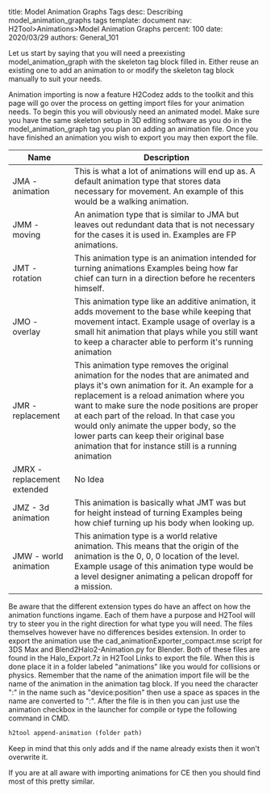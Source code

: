 title:      Model Animation Graphs Tags
desc:       Describing model_animation_graphs tags
template:   document
nav:        H2Tool>Animations>Model Animation Graphs
percent:    100
date:       2020/03/29
authors:    General_101

Let us start by saying that you will need a preexisting model_animation_graph with the skeleton tag block filled in. Either reuse an existing one to add an animation to or modify the skeleton tag block manually to suit your needs.

Animation importing is now a feature H2Codez adds to the toolkit and this page will go over the process on getting import files for your animation needs. To begin this you will obviously need an animated model. Make sure you have 
the same skeleton setup in 3D editing software as you do in the model_animation_graph tag you plan on adding an animation file. Once you have finished an animation you wish to export you may then export the file.

| Name                        | Description                                                                                                                                                                                                                                                                                                                                                                                                                   |
| --------------------------- | ----------------------------------------------------------------------------------------------------------------------------------------------------------------------------------------------------------------------------------------------------------------------------------------------------------------------------------------------------------------------------------------------------------------------------- |
| JMA  - animation            | This is what a lot of animations will end up as. A default animation type that stores data necessary for movement. An example of this would be a walking animation. |
| JMM  - moving               | An animation type that is similar to JMA but leaves out redundant data that is not necessary for the cases it is used in. Examples are FP animations. |
| JMT  - rotation             | This animation type is an animation intended for turning animations Examples being how far chief can turn in a direction before he recenters himself. |
| JMO  - overlay              | This animation type like an additive animation, it adds movement to the base while keeping that movement intact. Example usage of overlay is a small hit animation that plays while you still want to keep a character able to perform it's running animation |
| JMR  - replacement          | This animation type removes the original animation for the nodes that are animated and plays it's own animation for it. An example for a replacement is a reload animation where you want to make sure the node positions are proper at each part of the reload. In that case you would only animate the upper body, so the lower parts can keep their original base animation that for instance still is a running animation |
| JMRX - replacement extended | No Idea |
| JMZ  - 3d animation         | This animation is basically what JMT was but for height instead of turning Examples being how chief turning up his body when looking up. |
| JMW  - world animation      | This animation type is a world relative animation. This means that the origin of the animation is the 0, 0, 0 location of the level. Example usage of this animation type would be a level designer animating a pelican dropoff for a mission. |

Be aware that the different extension types do have an affect on how the animation functions ingame. Each of them have a purpose and H2Tool will try to steer you in the right direction for what type you will need. 
The files themselves however have no differences besides extension. In order to export the animation use the cad_animationExporter_compact.mse script for 3DS Max and Blend2Halo2-Animation.py for Blender. 
Both of these files are found in the Halo_Export.7z in H2Tool Links to export the file. When this is done place it in a folder labeled "animations" like you would for collisions or physics. 
Remember that the name of the animation import file will be the name of the animation in the animation tag block. If you need the character ":" in the name such as "device:position" then use a space as spaces in the name are 
converted to ":". After the file is in then you can just use the animation checkbox in the launcher for compile or type the following command in CMD.

```markdown
h2tool append-animation (folder path)
```

Keep in mind that this only adds and if the name already exists then it won't overwrite it.

If you are at all aware with importing animations for CE then you should find most of this pretty similar.
